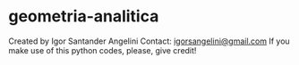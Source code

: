 # geometria-analitica
Created by Igor Santander Angelini
Contact: igorsangelini@gmail.com
If you make use of this python codes, please, give credit!
